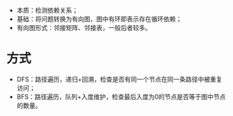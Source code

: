 - 本质：检测依赖关系；
- 基础：将问题转换为有向图，图中有环即表示存在循环依赖；
- 有向图形式：邻接矩阵、邻接表，一般后者较多。

# 方式
- DFS：路径遍历，递归+回溯，检查是否有同一个节点在同一条路径中被重复访问；
- BFS：路径遍历，队列+入度维护，检查最后入度为0的节点是否等于图中节点的数量。